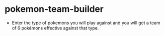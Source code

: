 # pokemon-team-builder
- Enter the type of pokemons you will play against and you will get a team of 6 pokémons effective against that type.
